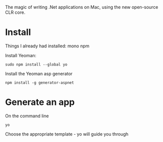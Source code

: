 The magic of writing .Net applications on Mac, using the new open-source CLR core.


Install
===

Things I already had installed:
mono
npm

Install Yeoman:
  
    sudo npm install --global yo

Install the Yeoman asp generator
    
    npm install -g generator-aspnet


Generate an app
===

On the command line

    yo

Choose the appropriate template - yo will guide you through

